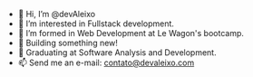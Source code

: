 - 👋 Hi, I’m @devAleixo 
- 👀 I’m interested in Fullstack development.
- 🌱 I’m formed in Web Development at Le Wagon's bootcamp.
- 💞️ Building something new!
- 📄 Graduating at Software Analysis and Development.
- 📫 Send me an e-mail: contato@devaleixo.com
